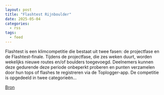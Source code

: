 ```yaml
---
layout: post
title: "Flashtest Rijnboulder"
date: 2025-05-04
categories: 
  - rss
tags: 
  - feed
---
```


<p>Flashtest is een klimcompetitie die bestaat uit twee fasen: de projectfase en de Flashtest-finale. Tijdens de projectfase, die zes weken duurt, worden wekelijks nieuwe routes en/of boulders toegevoegd. Deelnemers kunnen deze gedurende deze periode onbeperkt proberen en punten verzamelen door hun tops of flashes te registreren via de Toplogger-app. De competitie is opgedeeld in twee categorie&euml;n&hellip;</p>
<p><a href="https://www.klimkalender.nl/comp/flashtest-rijnboulder/" rel="noopener noreferrer" target="_blank">Bron</a></p>
